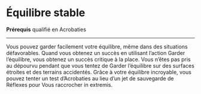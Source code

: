 # Équilibre stable

<p><strong>Prérequis</strong> qualifié en Acrobaties</p>
<hr>
<p>Vous pouvez garder facilement votre équilibre, même dans des situations défavorables. Quand vous obtenez un succès en utilisant l’action Garder l’équilibre, vous obtenez un succès critique à la place. Vous n’êtes pas pris au dépourvu pendant que vous tentez de Garder l’équilibre sur des surfaces étroites et des terrains accidentés. Grâce à votre équilibre incroyable, vous pouvez tenter un test d’Acrobaties au lieu d’un jet de sauvegarde de Réflexes pour Vous raccrocher in extremis.</p>